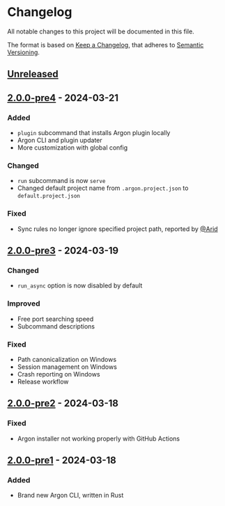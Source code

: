 # Changelog

All notable changes to this project will be documented in this file.

The format is based on [Keep a Changelog](https://keepachangelog.com/en/1.1.0/), that adheres to [Semantic Versioning](https://semver.org/spec/v2.0.0.html).

## [Unreleased]

## [2.0.0-pre4] - 2024-03-21

### Added

-   `plugin` subcommand that installs Argon plugin locally
-   Argon CLI and plugin updater
-   More customization with global config

### Changed

-   `run` subcommand is now `serve`
-   Changed default project name from `.argon.project.json` to `default.project.json`

### Fixed

-   Sync rules no longer ignore specified project path, reported by [@Arid](https://github.com/AridAjd)

## [2.0.0-pre3] - 2024-03-19

### Changed

-   `run_async` option is now disabled by default

### Improved

-   Free port searching speed
-   Subcommand descriptions

### Fixed

-   Path canonicalization on Windows
-   Session management on Windows
-   Crash reporting on Windows
-   Release workflow

## [2.0.0-pre2] - 2024-03-18

### Fixed

-   Argon installer not working properly with GitHub Actions

## [2.0.0-pre1] - 2024-03-18

### Added

-   Brand new Argon CLI, written in Rust

[Unreleased]: https://github.com/argon-rbx/argon/compare/2.0.0-pre4...HEAD

[2.0.0-pre4]: https://github.com/argon-rbx/argon/compare/2.0.0-pre3...2.0.0-pre4

[2.0.0-pre3]: https://github.com/argon-rbx/argon/compare/2.0.0-pre2...2.0.0-pre3

[2.0.0-pre2]: https://github.com/argon-rbx/argon/compare/2.0.0-pre1...2.0.0-pre2

[2.0.0-pre1]: https://github.com/argon-rbx/argon/compare/3057ca895492519fc29e7ab0bd8bdebc86d3e53c...2.0.0-pre1
